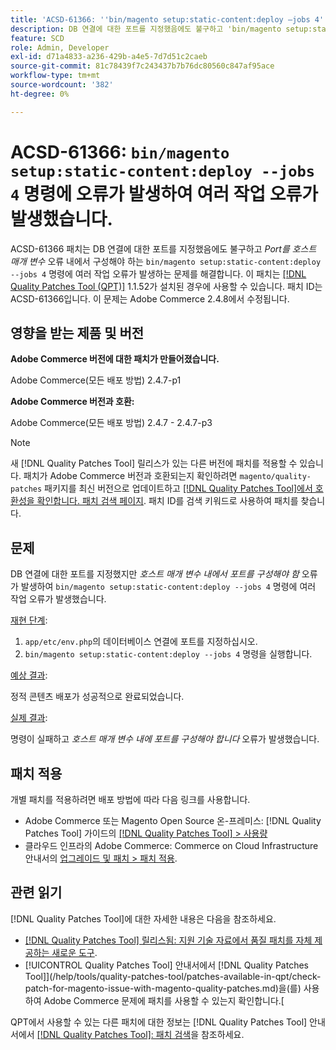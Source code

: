```yaml
---
title: 'ACSD-61366: ''bin/magento setup:static-content:deploy —jobs 4'' 명령에 오류가 발생하며 여러 작업 오류가 발생했습니다.'
description: DB 연결에 대한 포트를 지정했음에도 불구하고 'bin/magento setup:static-content:deploy —jobs 4' 명령에 *호스트 매개 변수* 오류로 여러 작업 오류가 발생하는 Adobe Commerce 문제를 해결하려면 ACSD-61366 패치를 적용합니다.
feature: SCD
role: Admin, Developer
exl-id: d71a4833-a236-429b-a4e5-7d7d51c2caeb
source-git-commit: 81c78439f7c243437b7b76dc80560c847af95ace
workflow-type: tm+mt
source-wordcount: '382'
ht-degree: 0%

---
```


# ACSD-61366: `bin/magento setup:static-content:deploy --jobs 4` 명령에 오류가 발생하여 여러 작업 오류가 발생했습니다.

ACSD-61366 패치는 DB 연결에 대한 포트를 지정했음에도 불구하고 *Port를 호스트 매개 변수* 오류 내에서 구성해야 하는 `bin/magento setup:static-content:deploy --jobs 4` 명령에 여러 작업 오류가 발생하는 문제를 해결합니다. 이 패치는 [[!DNL Quality Patches Tool (QPT)]](https://experienceleague.adobe.com/en/docs/commerce-knowledge-base/kb/announcements/commerce-announcements/magento-quality-patches-released-new-tool-to-self-serve-quality-patches) 1.1.52가 설치된 경우에 사용할 수 있습니다. 패치 ID는 ACSD-61366입니다. 이 문제는 Adobe Commerce 2.4.8에서 수정됩니다.

## 영향을 받는 제품 및 버전

**Adobe Commerce 버전에 대한 패치가 만들어졌습니다.**

Adobe Commerce(모든 배포 방법) 2.4.7-p1

**Adobe Commerce 버전과 호환:**

Adobe Commerce(모든 배포 방법) 2.4.7 - 2.4.7-p3

>[!NOTE]
>
>새 [!DNL Quality Patches Tool] 릴리스가 있는 다른 버전에 패치를 적용할 수 있습니다. 패치가 Adobe Commerce 버전과 호환되는지 확인하려면 `magento/quality-patches` 패키지를 최신 버전으로 업데이트하고 [[!DNL Quality Patches Tool]에서 호환성을 확인합니다. 패치 검색 페이지](https://experienceleague.adobe.com/tools/commerce-quality-patches/index.html). 패치 ID를 검색 키워드로 사용하여 패치를 찾습니다.

## 문제

DB 연결에 대한 포트를 지정했지만 *호스트 매개 변수 내에서 포트를 구성해야 함* 오류가 발생하여 `bin/magento setup:static-content:deploy --jobs 4` 명령에 여러 작업 오류가 발생했습니다.

<u>재현 단계</u>:

1. `app/etc/env.php`의 데이터베이스 연결에 포트를 지정하십시오.
1. `bin/magento setup:static-content:deploy --jobs 4` 명령을 실행합니다.

<u>예상 결과</u>:

정적 콘텐츠 배포가 성공적으로 완료되었습니다.

<u>실제 결과</u>:

명령이 실패하고 *호스트 매개 변수 내에 포트를 구성해야 합니다* 오류가 발생했습니다.

## 패치 적용

개별 패치를 적용하려면 배포 방법에 따라 다음 링크를 사용합니다.

* Adobe Commerce 또는 Magento Open Source 온-프레미스: [!DNL Quality Patches Tool] 가이드의 [[!DNL Quality Patches Tool] > 사용량](/help/tools/quality-patches-tool/usage.md)
* 클라우드 인프라의 Adobe Commerce: Commerce on Cloud Infrastructure 안내서의 [업그레이드 및 패치 > 패치 적용](https://experienceleague.adobe.com/docs/commerce-cloud-service/user-guide/develop/upgrade/apply-patches.html).

## 관련 읽기

[!DNL Quality Patches Tool]에 대한 자세한 내용은 다음을 참조하세요.

* [[!DNL Quality Patches Tool] 릴리스됨: 지원 기술 자료에서 품질 패치를 자체 제공하는 새로운 도구](https://experienceleague.adobe.com/en/docs/commerce-knowledge-base/kb/announcements/commerce-announcements/magento-quality-patches-released-new-tool-to-self-serve-quality-patches).
* [!UICONTROL Quality Patches Tool] 안내서에서  [!DNL Quality Patches Tool]](/help/tools/quality-patches-tool/patches-available-in-qpt/check-patch-for-magento-issue-with-magento-quality-patches.md)을(를) 사용하여 Adobe Commerce 문제에 패치를 사용할 수 있는지 확인합니다.[


QPT에서 사용할 수 있는 다른 패치에 대한 정보는 [!DNL Quality Patches Tool] 안내서에서 [[!DNL Quality Patches Tool]: 패치 검색](https://experienceleague.adobe.com/tools/commerce-quality-patches/index.html)을 참조하세요.
